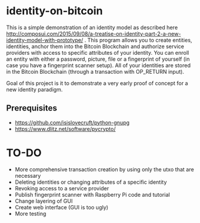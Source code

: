 # identity-on-bitcoin

This is a simple demonstration of an identity model as described here http://composui.com/2015/09/08/a-treatise-on-identity-part-2-a-new-identity-model-with-prototype/ . This program allows you to create entities, identities, anchor them into the Bitcoin Blockchain and authorize service providers with access to specific attributes of your identity. You can enroll an entity with either a password, picture, file or a fingerprint of yourself (in case you have a fingerprint scanner setup). All of your identities are stored in the Bitcoin Blockchain (through a transaction with OP_RETURN input).

Goal of this project is it to demonstrate a very early proof of concept for a new identity paradigm. 

## Prerequisites

- https://github.com/isislovecruft/python-gnupg
- https://www.dlitz.net/software/pycrypto/

# TO-DO

- More comprehensive transaction creation by using only the utxo that are necessary 
- Deleting identities or changing attributes of a specific identity
- Revoking access to a service provider
- Publish fingerprint scanner with Raspberry Pi code and tutorial
- Change layering of GUI
- Create web interface (GUI is too ugly)
- More testing
